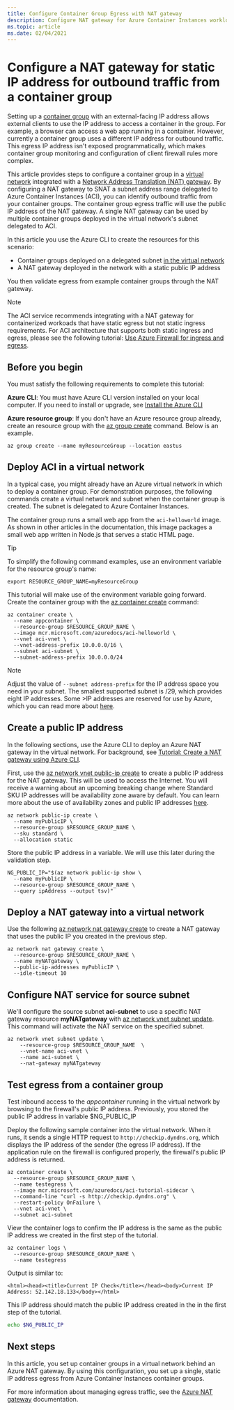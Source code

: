 ```yaml
---
title: Configure Container Group Egress with NAT gateway
description: Configure NAT gateway for Azure Container Instances workloads that use the NAT gateway's public IP address for static egress
ms.topic: article
ms.date: 02/04/2021
---
```


# Configure a NAT gateway for static IP address for outbound traffic from a container group

Setting up a [container group](container-instances-container-groups.md) with an external-facing IP address allows external clients to use the IP address to access a container in the group. For example, a browser can access a web app running in a container. However, currently a container group uses a different IP address for outbound traffic. This egress IP address isn't exposed programmatically, which makes container group monitoring and configuration of client firewall rules more complex.

This article provides steps to configure a container group in a [virtual network](container-instances-virtual-network-concepts.md) integrated with a [Network Address Translation (NAT) gateway](../virtual-network/nat-gateway/nat-gateway.md). By configuring a NAT gateway to SNAT a subnet address range delegated to Azure Container Instances (ACI), you can identify outbound traffic from your container groups. The container group egress traffic will use the public IP address of the NAT gateway. A single NAT gateway can be used by multiple container groups deployed in the virtual network's subnet delegated to ACI.

In this article you use the Azure CLI to create the resources for this scenario:

* Container groups deployed on a delegated subnet [in the virtual network](container-instances-vnet.md) 
* A NAT gateway deployed in the network with a static public IP address

You then validate egress from example container groups through the NAT gateway.

> [!NOTE]
> The ACI service recommends integrating with a NAT gateway for containerized workoads that have static egress but not static ingress requirements. For ACI architecture that supports both static ingress and egress, please see the following tutorial: [Use Azure Firewall for ingress and egress](container-instances-egress-ip-address.md).
## Before you begin
You must satisfy the following requirements to complete this tutorial:

**Azure CLI**: You must have Azure CLI version installed on your local computer. If you need to install or upgrade, see [Install the Azure CLI][azure-cli-install]

**Azure resource group**: If you don't have an Azure resource group already, create an resource group with the [az group create][az-group-create] command. Below is an example.
```azurecli
az group create --name myResourceGroup --location eastus
```
## Deploy ACI in a virtual network

In a typical case, you might already have an Azure virtual network in which to deploy a container group. For demonstration purposes, the following commands create a virtual network and subnet when the container group is created. The subnet is delegated to Azure Container Instances. 

The container group runs a small web app from the `aci-helloworld` image. As shown in other articles in the documentation, this image packages a small web app written in Node.js that serves a static HTML page.

> [!TIP]
> To simplify the following command examples, use an environment variable for the resource group's name:
> ```console
> export RESOURCE_GROUP_NAME=myResourceGroup
> ```
> This tutorial will make use of the environment variable going forward. 
Create the container group with the [az container create][az-container-create] command:

```azurecli
az container create \
  --name appcontainer \
  --resource-group $RESOURCE_GROUP_NAME \
  --image mcr.microsoft.com/azuredocs/aci-helloworld \
  --vnet aci-vnet \
  --vnet-address-prefix 10.0.0.0/16 \
  --subnet aci-subnet \
  --subnet-address-prefix 10.0.0.0/24
```

> [!NOTE]
> Adjust the value of `--subnet address-prefix` for the IP address space you need in your subnet. The smallest supported subnet is /29, which provides eight IP addresses. Some >IP addresses are reserved for use by Azure, which you can read more about [here](../virtual-network/ip-services/private-ip-addresses.md). 
## Create a public IP address

In the following sections, use the Azure CLI to deploy an Azure NAT gateway in the virtual network. For background, see [Tutorial: Create a NAT gateway using Azure CLI](../virtual-network/nat-gateway/tutorial-create-nat-gateway-cli.md).

First, use the [az network vnet public-ip create][az-network-public-ip-create] to create a public IP address for the NAT gateway. This will be used to access the Internet. You will receive a warning about an upcoming breaking change where Standard SKU IP addresses will be availability zone aware by default. You can learn more about the use of availability zones and public IP addresses [here](../virtual-network/ip-services/public-ip-addresses#sku). 

```azurecli
az network public-ip create \
  --name myPublicIP \
  --resource-group $RESOURCE_GROUP_NAME \
  --sku standard \
  --allocation static
```

Store the public IP address in a variable. We will use this later during the validation step. 

```azurecli
NG_PUBLIC_IP="$(az network public-ip show \
  --name myPublicIP \
  --resource-group $RESOURCE_GROUP_NAME \
  --query ipAddress --output tsv)"
```

## Deploy a NAT gateway into a virtual network

Use the following [az network nat gateway create][az-network-nat-gateway-create] to create a NAT gateway that uses the public IP you created in the previous step.

```azurecli
az network nat gateway create \
  --resource-group $RESOURCE_GROUP_NAME \
  --name myNATgateway \
  --public-ip-addresses myPublicIP \
  --idle-timeout 10       
```
## Configure NAT service for source subnet

We'll configure the source subnet **aci-subnet** to use a specific NAT gateway resource **myNATgateway** with [az network vnet subnet update][az-network-vnet-subnet-update]. This command will activate the NAT service on the specified subnet. 

```azurecli
az network vnet subnet update \
    --resource-group $RESOURCE_GROUP_NAME  \
    --vnet-name aci-vnet \
    --name aci-subnet \
    --nat-gateway myNATgateway
```

## Test egress from a container group

Test inbound access to the *appcontainer* running in the virtual network by browsing to the firewall's public IP address. Previously, you stored the public IP address in variable $NG_PUBLIC_IP

Deploy the following sample container into the virtual network. When it runs, it sends a single HTTP request to `http://checkip.dyndns.org`, which displays the IP address of the sender (the egress IP address). If the application rule on the firewall is configured properly, the firewall's public IP address is returned.

```azurecli
az container create \
  --resource-group $RESOURCE_GROUP_NAME \
  --name testegress \
  --image mcr.microsoft.com/azuredocs/aci-tutorial-sidecar \
  --command-line "curl -s http://checkip.dyndns.org" \
  --restart-policy OnFailure \
  --vnet aci-vnet \
  --subnet aci-subnet
```

View the container logs to confirm the IP address is the same as the public IP address we created in the first step of the tutorial.

```azurecli
az container logs \
  --resource-group $RESOURCE_GROUP_NAME \
  --name testegress 
```

Output is similar to:

```console
<html><head><title>Current IP Check</title></head><body>Current IP Address: 52.142.18.133</body></html>
```
This IP address should match the public IP address created in the in the first step of the tutorial. 

```Bash
echo $NG_PUBLIC_IP
```

## Next steps

In this article, you set up container groups in a virtual network behind an Azure NAT gateway. By using this configuration, you set up a single, static IP address egress from Azure Container Instances container groups.

For more information about managing egress traffic, see the [Azure NAT gateway](../nat-gateway/index.yml) documentation.

[az-group-create]: /cli/azure/group#az_group_create
[az-container-create]: /cli/azure/container#az_container_create
[az-network-vnet-subnet-create]: /cli/azure/network/vnet/subnet#az_network_vnet_subnet_create
[az-network-public-ip-create]: /cli/azure/network/public-ip/#az_network_public_ip_create
[az-network-public-ip-show]: /cli/azure/network/public-ip/#az_network_public_ip_show
[az-network-nat-gateway-create]: /cli/azure/network/nat/gateway/#az_network_nat_gateway_create
[az-network-vnet-subnet-update]: /cli/azure/network/vnet/subnet#az_network_vnet_subnet_update
[az-container-exec]: /cli/azure/container#az_container_exec
[azure-cli-install]: /cli/azure/install-azure-cli
